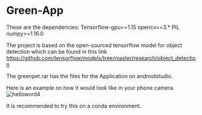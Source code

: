 # Green-App

These are the dependencies:
Tensorflow-gpu==1.15
opencv==3.*
PIL
numpy>=1.16.0



The project is based on the open-sourced tensorflow model for object detection which can be found
in this link https://github.com/tensorflow/models/tree/master/research/object_detection

The greenpet.rar has the files for the Application on androidstudio.

Here is an example on how it would look like in your phone camera.
![helloword4](https://user-images.githubusercontent.com/47258547/85229344-0e784d00-b3e1-11ea-8bdf-9c23fc169a19.jpg)

It is recommended to try this on a conda environment.

